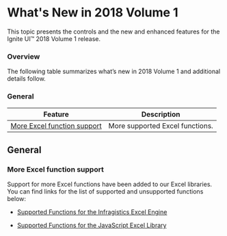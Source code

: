 ﻿<!--
|metadata|
{
    "fileName": "whats-new-in-2018-volume1",
    "controlName": [],
    "tags": []
}
|metadata|
-->

# What's New in 2018 Volume 1

This topic presents the controls and the new and enhanced features for the Ignite UI™ 2018 Volume 1 release.


### Overview

The following table summarizes what’s new in 2018 Volume 1 and additional details follow.

### General

Feature | Description
---|---
[More Excel function support](#excelFunctions)| More supported Excel functions.

## General

### <a id="excelFunctions"></a> More Excel function support
Support for more Excel functions have been added to our Excel libraries.  You can find links for the list of supported and unsupported functions below:

- [Supported Functions for the Infragistics Excel Engine](ExcelEngine-List-of-Supported-Built-in-Functions)

- [Supported Functions for the JavaScript Excel Library](JavaScript-Excel-Library-List-of-Supported-Built-in-Functions.html)